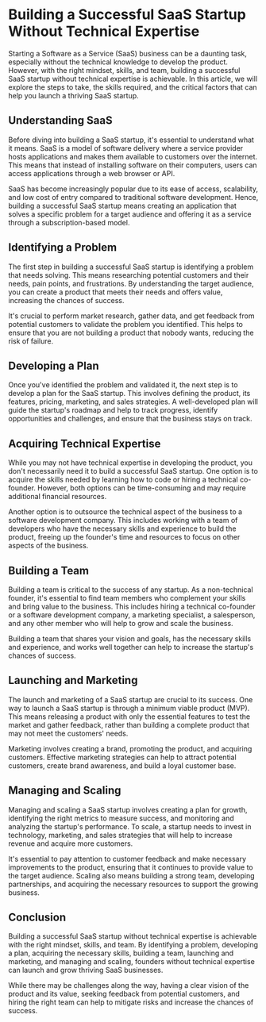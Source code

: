 # Building a Successful SaaS Startup Without Technical Expertise

Starting a Software as a Service (SaaS) business can be a daunting task, especially without the technical knowledge to develop the product. However, with the right mindset, skills, and team, building a successful SaaS startup without technical expertise is achievable. In this article, we will explore the steps to take, the skills required, and the critical factors that can help you launch a thriving SaaS startup.

## Understanding SaaS

Before diving into building a SaaS startup, it's essential to understand what it means. SaaS is a model of software delivery where a service provider hosts applications and makes them available to customers over the internet. This means that instead of installing software on their computers, users can access applications through a web browser or API.

SaaS has become increasingly popular due to its ease of access, scalability, and low cost of entry compared to traditional software development. Hence, building a successful SaaS startup means creating an application that solves a specific problem for a target audience and offering it as a service through a subscription-based model.

## Identifying a Problem

The first step in building a successful SaaS startup is identifying a problem that needs solving. This means researching potential customers and their needs, pain points, and frustrations. By understanding the target audience, you can create a product that meets their needs and offers value, increasing the chances of success.

It's crucial to perform market research, gather data, and get feedback from potential customers to validate the problem you identified. This helps to ensure that you are not building a product that nobody wants, reducing the risk of failure.

## Developing a Plan

Once you've identified the problem and validated it, the next step is to develop a plan for the SaaS startup. This involves defining the product, its features, pricing, marketing, and sales strategies. A well-developed plan will guide the startup's roadmap and help to track progress, identify opportunities and challenges, and ensure that the business stays on track.

## Acquiring Technical Expertise

While you may not have technical expertise in developing the product, you don't necessarily need it to build a successful SaaS startup. One option is to acquire the skills needed by learning how to code or hiring a technical co-founder. However, both options can be time-consuming and may require additional financial resources.

Another option is to outsource the technical aspect of the business to a software development company. This includes working with a team of developers who have the necessary skills and experience to build the product, freeing up the founder's time and resources to focus on other aspects of the business.

## Building a Team

Building a team is critical to the success of any startup. As a non-technical founder, it's essential to find team members who complement your skills and bring value to the business. This includes hiring a technical co-founder or a software development company, a marketing specialist, a salesperson, and any other member who will help to grow and scale the business.

Building a team that shares your vision and goals, has the necessary skills and experience, and works well together can help to increase the startup's chances of success.

## Launching and Marketing

The launch and marketing of a SaaS startup are crucial to its success. One way to launch a SaaS startup is through a minimum viable product (MVP). This means releasing a product with only the essential features to test the market and gather feedback, rather than building a complete product that may not meet the customers' needs.

Marketing involves creating a brand, promoting the product, and acquiring customers. Effective marketing strategies can help to attract potential customers, create brand awareness, and build a loyal customer base.

## Managing and Scaling

Managing and scaling a SaaS startup involves creating a plan for growth, identifying the right metrics to measure success, and monitoring and analyzing the startup's performance. To scale, a startup needs to invest in technology, marketing, and sales strategies that will help to increase revenue and acquire more customers.

It's essential to pay attention to customer feedback and make necessary improvements to the product, ensuring that it continues to provide value to the target audience. Scaling also means building a strong team, developing partnerships, and acquiring the necessary resources to support the growing business.

## Conclusion

Building a successful SaaS startup without technical expertise is achievable with the right mindset, skills, and team. By identifying a problem, developing a plan, acquiring the necessary skills, building a team, launching and marketing, and managing and scaling, founders without technical expertise can launch and grow thriving SaaS businesses.

While there may be challenges along the way, having a clear vision of the product and its value, seeking feedback from potential customers, and hiring the right team can help to mitigate risks and increase the chances of success.